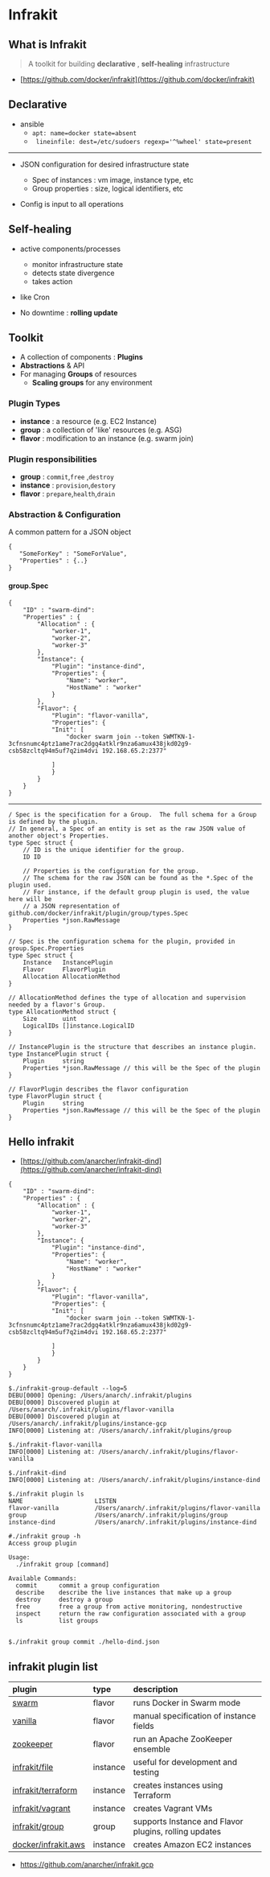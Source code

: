 # Infrakit

## What is Infrakit 

> A toolkit for building __declarative__ , __self-healing__ infrastructure

- [https://github.com/docker/infrakit](https://github.com/docker/infrakit)


## Declarative

- ansible
  - ``` apt: name=docker state=absent ```
  - ``` lineinfile: dest=/etc/sudoers regexp='^%wheel' state=present```
 
----

- JSON configuration for desired infrastructure state
   - Spec of instances : vm image, instance type, etc
   - Group properties : size, logical identifiers, etc

- Config is input to all operations

## Self-healing

- active components/processes
   - monitor infrastructure state
   - detects state divergence
   - takes action

- like Cron
- No downtime : __rolling update__

## Toolkit

- A collection of components : __Plugins__
- __Abstractions__ & API
- For managing __Groups__ of resources
    - __Scaling groups__ for any environment

### Plugin Types

- __instance__ : a resource (e.g. EC2 Instance)
- __group__ : a collection of 'like' resources (e.g. ASG)
- __flavor__ : modification to an instance (e.g. swarm join)


### Plugin responsibilities

- __group__ : ```commit```,```free``` ,```destroy``` 
- __instance__ : ```provision```,```destory```
- __flavor__ : ```prepare```,```health```,```drain```

### Abstraction & Configuration

A common pattern for a JSON object

```
{ 
   "SomeForKey" : "SomeForValue",
   "Properties" : {..}
}
```

#### group.Spec

```
{
	"ID" : "swarm-dind":
	"Properties" : {
		"Allocation" : {
			"worker-1",
			"worker-2",
			"worker-3"
		},
		"Instance": {
      		"Plugin": "instance-dind",
      		"Properties": {
		 		"Name": "worker",
		 		"HostName" : "worker"
      		}
    	},
    	"Flavor": {
      		"Plugin": "flavor-vanilla",
      		"Properties": {
          	"Init": [
              	"docker swarm join --token SWMTKN-1-3cfnsnumc4ptz1ame7rac2dgq4atklr9nza6amux438jkd02g9-csb58zcltq94m5uf7q2im4dvi 192.168.65.2:2377"

          	]
      		}
    	}	
	}
}
```
----

```
/ Spec is the specification for a Group.  The full schema for a Group is defined by the plugin.
// In general, a Spec of an entity is set as the raw JSON value of another object's Properties.
type Spec struct {
	// ID is the unique identifier for the group.
	ID ID

	// Properties is the configuration for the group.
	// The schema for the raw JSON can be found as the *.Spec of the plugin used.
	// For instance, if the default group plugin is used, the value here will be
	// a JSON representation of github.com/docker/infrakit/plugin/group/types.Spec
	Properties *json.RawMessage
}
```

```
// Spec is the configuration schema for the plugin, provided in group.Spec.Properties
type Spec struct {
	Instance   InstancePlugin
	Flavor     FlavorPlugin
	Allocation AllocationMethod
}

// AllocationMethod defines the type of allocation and supervision needed by a flavor's Group.
type AllocationMethod struct {
	Size       uint
	LogicalIDs []instance.LogicalID
}

// InstancePlugin is the structure that describes an instance plugin.
type InstancePlugin struct {
	Plugin     string
	Properties *json.RawMessage // this will be the Spec of the plugin
}

// FlavorPlugin describes the flavor configuration
type FlavorPlugin struct {
	Plugin     string
	Properties *json.RawMessage // this will be the Spec of the plugin
}
```

## Hello infrakit

- [https://github.com/anarcher/infrakit-dind](https://github.com/anarcher/infrakit-dind)

```
{
	"ID" : "swarm-dind":
	"Properties" : {
		"Allocation" : {
			"worker-1",
			"worker-2",
			"worker-3"
		},
		"Instance": {
      		"Plugin": "instance-dind",
      		"Properties": {
		 		"Name": "worker",
		 		"HostName" : "worker"
      		}
    	},
    	"Flavor": {
      		"Plugin": "flavor-vanilla",
      		"Properties": {
          	"Init": [
              	"docker swarm join --token SWMTKN-1-3cfnsnumc4ptz1ame7rac2dgq4atklr9nza6amux438jkd02g9-csb58zcltq94m5uf7q2im4dvi 192.168.65.2:2377"

          	]
      		}
    	}	
	}
}
```

```
$./infrakit-group-default --log=5
DEBU[0000] Opening: /Users/anarch/.infrakit/plugins     
DEBU[0000] Discovered plugin at /Users/anarch/.infrakit/plugins/flavor-vanilla 
DEBU[0000] Discovered plugin at /Users/anarch/.infrakit/plugins/instance-gcp 
INFO[0000] Listening at: /Users/anarch/.infrakit/plugins/group

$./infrakit-flavor-vanilla 
INFO[0000] Listening at: /Users/anarch/.infrakit/plugins/flavor-vanilla 

$./infrakit-dind 
INFO[0000] Listening at: /Users/anarch/.infrakit/plugins/instance-dind 

$./infrakit plugin ls
NAME                	LISTEN
flavor-vanilla      	/Users/anarch/.infrakit/plugins/flavor-vanilla
group               	/Users/anarch/.infrakit/plugins/group
instance-dind       	/Users/anarch/.infrakit/plugins/instance-dind

#./infrakit group -h 
Access group plugin

Usage:
  ./infrakit group [command]

Available Commands:
  commit      commit a group configuration
  describe    describe the live instances that make up a group
  destroy     destroy a group
  free        free a group from active monitoring, nondestructive
  inspect     return the raw configuration associated with a group
  ls          list groups
  

$./infrakit group commit ./hello-dind.json
```

## infrakit plugin list


| plugin                                               | type     | description                             |
|:-----------------------------------------------------|:---------|:----------------------------------------|
| [swarm](pkg/example/flavor/swarm)                    | flavor   | runs Docker in Swarm mode               |
| [vanilla](pkg/example/flavor/vanilla)                | flavor   | manual specification of instance fields |
| [zookeeper](pkg/example/flavor/zookeeper)            | flavor   | run an Apache ZooKeeper ensemble        |
| [infrakit/file](pkg/example/instance/file)           | instance | useful for development and testing      |
| [infrakit/terraform](pkg/example/instance/terraform) | instance | creates instances using Terraform       |
| [infrakit/vagrant](pkg/example/instance/vagrant)     | instance | creates Vagrant VMs                     |
| [infrakit/group](cmd/group)                                   | group    | supports Instance and Flavor plugins, rolling updates |
| [docker/infrakit.aws](https://github.com/docker/infrakit.aws) | instance | creates Amazon EC2 instances                          |



- https://github.com/anarcher/infrakit.gcp

